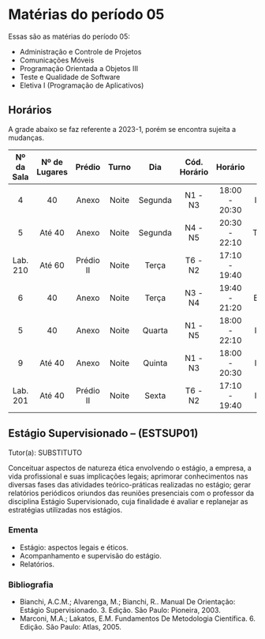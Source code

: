 # Matérias do período 05

Essas são as matérias do período 05:

- Administração e Controle de Projetos
- Comunicações Móveis
- Programação Orientada a Objetos III
- Teste e Qualidade de Software
- Eletiva I (Programação de Aplicativos)

## Horários

A grade abaixo se faz referente a 2023-1, porém se encontra sujeita a mudanças.

| Nº da Sala  | Nº de Lugares  |   Prédio   | Turno  |   Dia    | Cód. Horário  |    Horário     | Cód. Disc.  |                  Disciplina                  |     Tutor(a)      |
|:----------: |:-------------: |:---------: |:-----: |:-------: |:------------: |:-------------: |:----------: |:-------------------------------------------: |:----------------: |
|      4      |       40       |   Anexo    | Noite  | Segunda  |    N1 - N3    | 18:00 - 20:30  |   INF5353   |     Administração e Controle de Projetos     |    SUBSTITUTO     |
|      5      |     Até 40     |   Anexo    | Noite  | Segunda  |    N4 - N5    | 20:30 - 22:10  |   TCC1011   |       Trabalho de Conclusão de Curso I       |    SUBSTITUTO     |
|  Lab. 210   |     Até 60     | Prédio II  | Noite  |  Terça   |    T6 - N2    | 17:10 - 19:40  |   ELE121    |     Eletiva - Programação de Aplicativos     |    Denis Cople    |
|      6      |       40       |   Anexo    | Noite  |  Terça   |    N3 - N4    | 19:40 - 21:20  |   EST0001   |            Estágio Supervisionado            |    SUBSTITUTO     |
|      5      |       40       |   Anexo    | Noite  |  Quarta  |    N1 - N5    | 18:00 - 22:10  |   INF5352   |        Teste e Qualidade de Software         |    SUBSTITUTO     |
|      9      |     Até 40     |   Anexo    | Noite  |  Quinta  |    N1 - N3    | 18:00 - 20:30  |   INF5354   |             Comunicações Móveis              |   Carlos Lemos    |
|  Lab. 201   |     Até 40     | Prédio II  | Noite  |  Sexta   |    T6 - N2    | 17:10 - 19:40  |   INF5351   |     Programação Orientada a Objetos III      |     José Luiz     |

## Estágio Supervisionado – (ESTSUP01)

Tutor(a): SUBSTITUTO

Conceituar aspectos de natureza ética envolvendo o estágio, a empresa, a vida profissional e suas implicações legais; aprimorar conhecimentos nas diversas fases das atividades teórico-práticas realizadas no estágio; gerar relatórios periódicos oriundos das reuniões presenciais com o professor da disciplina Estágio Supervisionado, cuja finalidade é avaliar e replanejar as estratégias utilizadas nos estágios.

### Ementa

- Estágio: aspectos legais e éticos.
- Acompanhamento e supervisão do estágio.
- Relatórios.

### Bibliografia

- Bianchi, A.C.M.; Alvarenga, M.; Bianchi, R.. Manual De Orientação: Estágio Supervisionado. 3. Edição. São Paulo: Pioneira, 2003.
- Marconi, M.A.; Lakatos, E.M. Fundamentos De Metodologia Científica. 6. Edição. São Paulo: Atlas, 2005.
